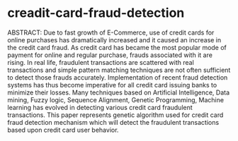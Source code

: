 # creadit-card-fraud-detection
ABSTRACT:
Due to fast growth of E-Commerce, use of credit cards for online purchases has dramatically increased and it caused an increase in the credit card fraud. As credit card has became the most popular mode of payment for online and regular purchase, frauds associated with it are rising.  In real life, fraudulent transactions are scattered with real transactions and simple pattern matching techniques are not often sufficient to detect those frauds accurately. Implementation of recent fraud detection systems has thus become imperative for all credit card issuing banks to minimize their losses. Many techniques based on Artificial Intelligence, Data mining, Fuzzy logic, Sequence Alignment, Genetic Programming, Machine learning has evolved in detecting various credit card fraudulent transactions. This paper represents genetic algorithm used for credit card fraud detection mechanism which will detect the fraudulent transactions based upon credit card user behavior.
